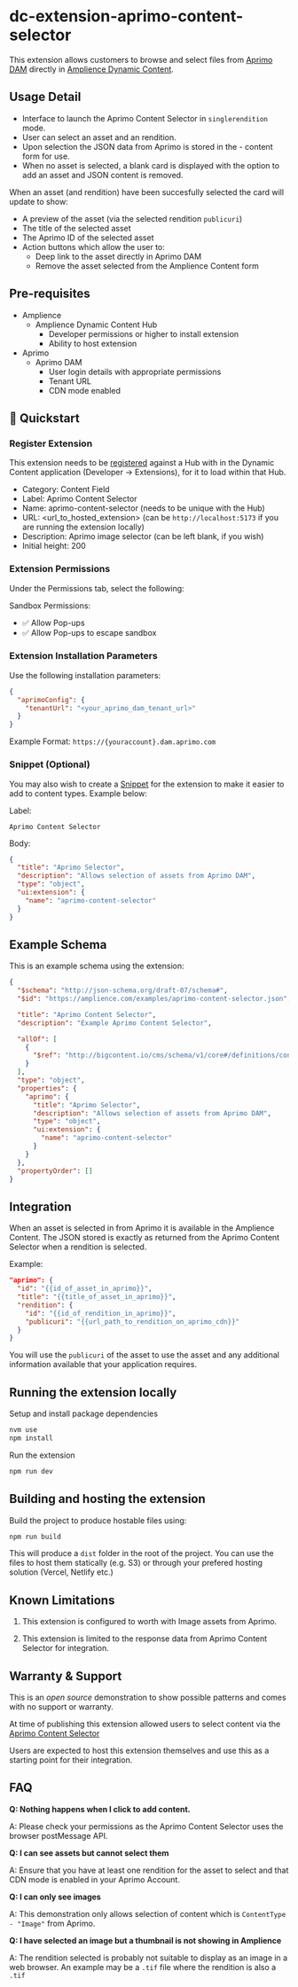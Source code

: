 # dc-extension-aprimo-content-selector

This extension allows customers to browse and select files from [Aprimo DAM](https://www.aprimo.com/) directly in [Amplience Dynamic Content](https://amplience.com/platform/cms/).

## Usage Detail

- Interface to launch the Aprimo Content Selector in `singlerendition` mode.
- User can select an asset and an rendition.
- Upon selection the JSON data from Aprimo is stored in the - content form for use.
- When no asset is selected, a blank card is displayed with the option to add an asset and JSON content is removed.

When an asset (and rendition) have been succesfully selected the card will update to show:

- A preview of the asset (via the selected rendition `publicuri`)
- The title of the selected asset
- The Aprimo ID of the selected asset
- Action buttons which allow the user to:
  - Deep link to the asset directly in Aprimo DAM
  - Remove the asset selected from the Amplience Content form

## Pre-requisites

- Amplience
  - Amplience Dynamic Content Hub
    - Developer permissions or higher to install extension
    - Ability to host extension
- Aprimo
  - Aprimo DAM
    - User login details with appropriate permissions
    - Tenant URL
    - CDN mode enabled

## 🏁 Quickstart

### Register Extension

This extension needs to be [registered](https://amplience.com/docs/development/registeringextensions.html) against a Hub with in the Dynamic Content application (Developer -> Extensions), for it to load within that Hub.

- Category: Content Field
- Label: Aprimo Content Selector
- Name: aprimo-content-selector (needs to be unique with the Hub)
- URL: <url_to_hosted_extension> (can be `http://localhost:5173` if you are running the extension locally)
- Description: Aprimo image selector (can be left blank, if you wish)
- Initial height: 200

### Extension Permissions

Under the Permissions tab, select the following:

Sandbox Permissions:

- ✅ Allow Pop-ups
- ✅ Allow Pop-ups to escape sandbox

### Extension Installation Parameters

Use the following installation parameters:

```json
{
  "aprimoConfig": {
    "tenantUrl": "<your_aprimo_dam_tenant_url>"
  }
}
```

Example Format: `https://{youraccount}.dam.aprimo.com`

### Snippet (Optional)

You may also wish to create a [Snippet](https://amplience.com/developers/docs/integrations/extensions/register-use/#adding-snippets-for-content-field-extensions) for the extension to make it easier to add to content types. Example below:

Label:

```
Aprimo Content Selector
```

Body:

```json
{
  "title": "Aprimo Selector",
  "description": "Allows selection of assets from Aprimo DAM",
  "type": "object",
  "ui:extension": {
    "name": "aprimo-content-selector"
  }
}
```

## Example Schema

This is an example schema using the extension:

```json
{
  "$schema": "http://json-schema.org/draft-07/schema#",
  "$id": "https://amplience.com/examples/aprimo-content-selector.json",

  "title": "Aprimo Content Selector",
  "description": "Example Aprimo Content Selector",

  "allOf": [
    {
      "$ref": "http://bigcontent.io/cms/schema/v1/core#/definitions/content"
    }
  ],
  "type": "object",
  "properties": {
    "aprimo": {
      "title": "Aprimo Selector",
      "description": "Allows selection of assets from Aprimo DAM",
      "type": "object",
      "ui:extension": {
        "name": "aprimo-content-selector"
      }
    }
  },
  "propertyOrder": []
}
```

## Integration

When an asset is selected in from Aprimo it is available in the Amplience Content. The JSON stored is exactly as returned from the Aprimo Content Selector when a rendition is selected.

Example:

```json
"aprimo": {
  "id": "{{id_of_asset_in_aprimo}}",
  "title": "{{title_of_asset_in_aprimo}}",
  "rendition": {
    "id": "{{id_of_rendition_in_aprimo}}",
    "publicuri": "{{url_path_to_rendition_on_aprimo_cdn}}"
  }
}
```

You will use the `publicuri` of the asset to use the asset and any additional information available that your application requires.

## Running the extension locally

Setup and install package dependencies

```bash
nvm use
npm install
```

Run the extension

```bash
npm run dev
```

## Building and hosting the extension

Build the project to produce hostable files using:

```bash
npm run build
```

This will produce a `dist` folder in the root of the project. You can use the files to host them statically (e.g. S3) or through your prefered hosting solution (Vercel, Netlify etc.)

## Known Limitations

1. This extension is configured to worth with Image assets from Aprimo.

2. This extension is limited to the response data from Aprimo Content Selector for integration.

## Warranty & Support

This is an _open source_ demonstration to show possible patterns and comes with no support or warranty.

At time of publishing this extension allowed users to select content via the [Aprimo Content Selector](https://developers.aprimo.com/digital-asset-management/aprimo-integration-tools/aprimo-content-selector/)

Users are expected to host this extension themselves and use this as a starting point for their integration.

## FAQ

**Q: Nothing happens when I click to add content.**

A: Please check your permissions as the Aprimo Content Selector uses the browser postMessage API.

**Q: I can see assets but cannot select them**

A: Ensure that you have at least one rendition for the asset to select and that CDN mode is enabled in your Aprimo Account.

**Q: I can only see images**

A: This demonstration only allows selection of content which is `ContentType - "Image"` from Aprimo.

**Q: I have selected an image but a thumbnail is not showing in Amplience**

A: The rendition selected is probably not suitable to display as an image in a web browser. An example may be a `.tif` file where the rendition is also a `.tif`
